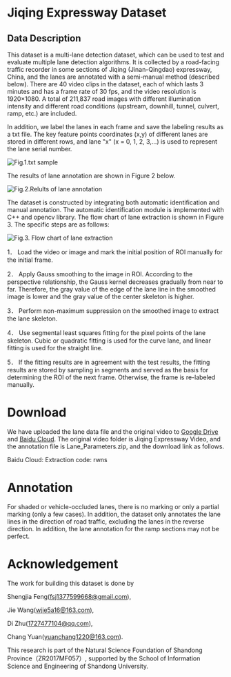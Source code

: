 # Jiqing Expressway Dataset
## Data Description
This dataset is a multi-lane detection dataset, which can be used to test and evaluate multiple lane detection algorithms. It is collected by a road-facing traffic recorder in some sections of Jiqing (Jinan-Qingdao) expressway, China, and the lanes are annotated with a semi-manual method (described below). There are 40 video clips in the dataset, each of which lasts 3 minutes and has a frame rate of 30 fps, and the video resolution is 1920×1080. A total of 211,837 road images with different illumination intensity and different road conditions (upstream, downhill, tunnel, culvert, ramp, etc.) are included. 

In addition, we label the lanes in each frame and save the labeling results as a txt file. The key feature points coordinates (x,y) of different lanes are stored in different rows, and lane "x" (x = 0, 1, 2, 3,...) is used to represent the lane serial number.

![Fig.1.txt sample](https://i.imgur.com/yEzOYPS.png)

 The results of lane annotation are shown in Figure 2 below.

![Fig.2.Relults of lane annotation](https://i.imgur.com/nkoJRA0.jpg)

The dataset is constructed by integrating both automatic identification and manual annotation. The automatic identification module is implemented with C++ and opencv library. The flow chart of lane extraction is shown in Figure 3. The specific steps are as follows:

![Fig.3. Flow chart of lane extraction](https://i.imgur.com/dctvIxP.png)

1．	Load the video or image and mark the initial position of ROI manually for the initial frame.
 
2．	Apply Gauss smoothing to the image in ROI. According to the perspective relationship, the Gauss kernel decreases gradually from near to far. Therefore, the gray value of the edge of the lane line in the smoothed image is lower and the gray value of the center skeleton is higher.

3．	Perform non-maximum suppression on the smoothed image to extract the lane skeleton. 

4．	Use segmental least squares fitting for the pixel points of the lane skeleton. Cubic or quadratic fitting is used for the curve lane, and linear fitting is used for the straight line.

5．	If the fitting results are in agreement with the test results, the fitting results are stored by sampling in segments and served as the basis for determining the ROI of the next frame. Otherwise, the frame is re-labeled manually.

# Download
We have uploaded the lane data file and the original video to [Google Drive](https://drive.google.com/drive/folders/1iO6EUira1_irMHnEFjma3vc8LfYKHmQ4?usp=sharing) and [Baidu Cloud](https://pan.baidu.com/s/1Q_ZDAm2byOmd6OUjq4JYZA). The original video folder is Jiqing Expressway Video, and the annotation file is Lane_Parameters.zip, and the download link as follows. 

Baidu Cloud:
Extraction code: rwns 

# Annotation
For shaded or vehicle-occluded lanes, there is no marking or only a partial marking (only a few cases). In addition, the dataset only annotates the lane lines in the direction of road traffic, excluding the lanes in the reverse direction. In addition, the lane annotation for the ramp sections may not be perfect.

# Acknowledgement
The work for building this dataset is done by 

Shengjia Feng(fsj1377599668@gmail.com), 

Jie Wang(wjie5a16@163.com), 

Di Zhu(1727477104@qq.com),

Chang Yuan(yuanchang1220@163.com).

This research is part of the Natural Science Foundation of Shandong Province（ZR2017MF057）, supported by the School of Information Science and Engineering of Shandong University.
